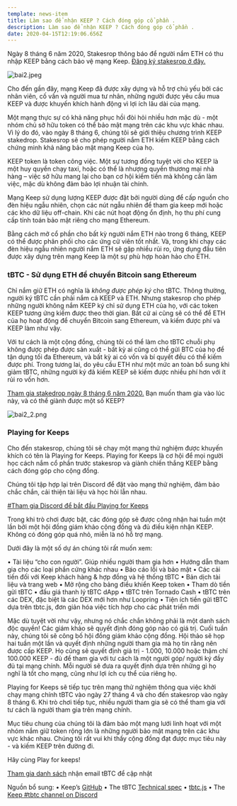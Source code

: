 ```yaml
---
template: news-item
title: Làm sao để nhận KEEP ? Cách đóng góp cổ phần .
description: Làm sao để nhận KEEP ? Cách đóng góp cổ phần .
date: 2020-04-15T12:19:06.656Z
---
```

Ngày 8 tháng 6 năm 2020, Stakesrop thông báo để người nắm ETH có thu nhập KEEP bằng cách bảo vệ mạng Keep. [Đăng ký stakesrop ở đây.](https://www.crowdcast.io/e/keep-stakedrop---live)


![bai2.jpeg](https://cdn.steemitimages.com/DQmaoXzfcg3RepatxbUCc53iD3J7Qvh3SUcg3n1vMYGS31M/bai2.jpeg)

Cho đến gần đây, mạng Keep đã được xây dựng và hỗ trợ chủ yếu bởi các nhân viên, cố vấn và người mua tư nhân, những người được yêu cầu mua KEEP và được khuyến khích hành động vì lợi ích lâu dài của mạng.

Một mạng thực sự có khả năng phục hồi đòi hỏi nhiều hơn mặc dù - một nhóm chủ sở hữu token có thể bảo mật mạng trên các khu vực khác nhau. Vì lý do đó, vào ngày 8 tháng 6, chúng tôi sẽ giới thiệu chương trình KEEP stakedrop. Stakesrop sẽ cho phép người nắm ETH kiếm KEEP bằng cách chứng minh khả năng bảo mật mạng Keep của họ.

KEEP token là token công việc. Một sự tương đồng tuyệt vời cho KEEP là một huy quyền chạy taxi, hoặc có thể là nhượng quyền thương mại nhà hàng – việc sở hữu mang lại cho bạn cơ hội kiếm tiền mà không cần làm việc, mặc dù không đảm bảo lợi nhuận tài chính.

Mạng Keep sử dụng lượng KEEP được đặt bởi người dùng để cấp nguồn cho đèn hiệu ngẫu nhiên, chọn các nút ngẫu nhiên để tham gia keep mới hoặc các kho dữ liệu off-chain. Khi các nút hoạt động ổn định, họ thu phí cung cấp tính toán bảo mật riêng cho mạng Ethereum.

Bằng cách mở cổ phần cho bất kỳ người nắm ETH nào trong 6 tháng, KEEP có thể được phân phối cho các ứng cử viên tốt nhất. Và, trong khi chạy các đèn hiệu ngẫu nhiên người nắm ETH sẽ gặp nhiều rủi ro, ứng dụng đầu tiên được xây dựng trên mạng Keep là một sự phù hợp hoàn hảo cho ETH. 


### tBTC - Sử dụng ETH để chuyển Bitcoin sang Ethereum


Chỉ nắm giữ ETH có nghĩa là *không được phép ký* cho tBTC. Thông thường, người ký tBTC cần phải nắm cả KEEP và ETH. Nhưng stakesrop cho phép những người không nắm KEEP ký chỉ sử dụng ETH của họ, với các token KEEP tương ứng kiếm được theo thời gian. Bất cứ ai cũng sẽ có thể để ETH của họ hoạt động để chuyển Bitcoin sang Ethereum, và kiếm được phí và KEEP làm như vậy.

Với tư cách là một cộng đồng, chúng tôi có thể làm cho tBTC chuỗi phụ không được phép được sản xuất - bất kỳ ai cũng có thể gửi BTC của họ để tận dụng tối đa Ethereum, và bất kỳ ai có vốn và bí quyết đều có thể kiếm được phí.
Trong tương lai, do yêu cầu ETH như một mức an toàn bổ sung khi giảm tBTC, những người ký đã kiếm KEEP sẽ kiếm được nhiều phí hơn với ít rủi ro vốn hơn.

[Tham gia stakedrop ngày 8 tháng 6 năm 2020.](https://www.crowdcast.io/e/keep-stakedrop---live)
Bạn muốn tham gia vào lúc này, và có thể giành được một số KEEP?


![bai2_2.png](https://cdn.steemitimages.com/DQmVJrfM2dVqLs1bG6MsFhHtjuoGTmY51EdprDocNcudqYf/bai2_2.png)


### Playing for Keeps
Cho đến stakesrop, chúng tôi sẽ chạy một mạng thử nghiệm được khuyến khích có tên là Playing for Keeps. Playing for Keeps là cơ hội để mọi người học cách nắm cổ phần trước stakesrop và giành chiến thắng KEEP bằng cách đóng góp cho cộng đồng.

Chúng tôi tập hợp lại trên Discord để đặt vào mạng thử nghiệm, đảm bảo chắc chắn, cải thiện tài liệu và học hỏi lẫn nhau.

[#Tham gia Discord để bắt đầu Playing for Keeps](https://discord.gg/UhfpKCS)

Trong khi trò chơi được bật, các đóng góp sẽ được công nhận hai tuần một lần bởi một hội đồng giám khảo cộng đồng và đủ điều kiện nhận KEEP. Không có đóng góp quá nhỏ, miễn là nó hỗ trợ mạng. 

Dưới đây là một số dự án chúng tôi rất muốn xem:

•	Tài liệu “cho con người”. Giúp nhiều người tham gia hơn
•	Hướng dẫn tham gia cho các loại phần cứng khác nhau
•	Báo cáo lỗi và bảo mật
•	Các cải tiến đối với Keep khách hàng & hợp đồng và hệ thống tBTC
•	Bản dịch tài liệu và trang web
•	Mở rộng cho bảng điều khiển Keep token
•	Tham dò tiền gửi tBTC
•	đấu giá thanh lý tBTC dApp
•	tBTC trên Tornado Cash
•	tBTC trên các DEX, đặc biệt là các DEX mới hơn như Loopring 
•	Tiện ích tiền gửi tBTC dựa trên tbtc.js, đơn giản hóa việc tích hợp cho các phát triển mới

Mặc dù tuyệt vời như vậy, nhưng nó chắc chắn không phải là một danh sách độc quyền! Các giám khảo sẽ quyết định đóng góp nào có giá trị. Cuối tuần này, chúng tôi sẽ công bố hội đồng giám khảo cộng đồng. Hội thảo sẽ họp hai tuần một lần và quyết định những người tham gia mà họ tin rằng nên được cấp KEEP. Họ cũng sẽ quyết định giá trị - 1.000, 10.000 hoặc thậm chí 100.000 KEEP - đủ để tham gia với tư cách là một người góp/ người ký đầy đủ tại mạng chính. Mỗi người sẽ đưa ra quyết định dựa trên những gì họ nghĩ là tốt cho mạng, cũng như lợi ích cụ thể của riêng họ.

Playing for Keeps sẽ tiếp tục trên mạng thử nghiệm thông qua việc khởi chạy mạng chính tBTC vào ngày 27 tháng 4 và cho đến stakesrop vào ngày 8 tháng 6. Khi trò chơi tiếp tục, nhiều người tham gia sẽ có thể tham gia với tư cách là người tham gia trên mạng chính.

Mục tiêu chung của chúng tôi là đảm bảo một mạng lưới linh hoạt với một nhóm nắm giữ token rộng lớn là những người bảo mật mạng trên các khu vực khác nhau. Chúng tôi rất vui khi thấy cộng đồng đạt được mục tiêu này - và kiếm KEEP trên đường đi.

Hãy cùng Play for keeps!

[Tham gia danh sách](https://tbtc.network/#mailing-list) nhận email tBTC để cập nhật

Nguồn bổ sung:
•	Keep’s [GitHub](https://github.com/keep-network)
•	The tBTC [Technical spec](http://docs.keep.network/tbtc/index.pdf)
•	[tbtc.js](https://tbtc.network/news/2020-02-14-announcing-tbtc-js)
•	The [Keep #tbtc channel on Discord](https://discord.gg/wYezN7v)
